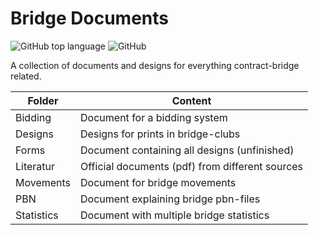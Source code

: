 # Bridge Documents

![GitHub top language](https://img.shields.io/github/languages/top/jfklorenz/Bridge-Documents) ![GitHub](https://img.shields.io/github/license/jfklorenz/Bridge-Documents)

A collection of documents and designs for everything contract-bridge related.

Folder | Content
---| ---
Bidding | Document for a bidding system
Designs | Designs for prints in bridge-clubs
Forms | Document containing all designs (unfinished)
Literatur | Official documents (pdf) from different sources
Movements | Document for bridge movements
PBN | Document explaining bridge pbn-files
Statistics | Document with multiple bridge statistics
